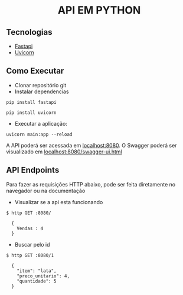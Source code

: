 <h1 align="center">
API EM PYTHON
</h1>

## Tecnologias

- [Fastapi](https://fastapi.tiangolo.com/)
- [Uvicorn](https://www.uvicorn.org/)


## Como Executar

- Clonar repositório git
- Instalar dependencias
```
pip install fastapi

pip install uvicorn
```

- Executar a aplicação:
```
uvicorn main:app --reload
```

A API poderá ser acessada em [localhost:8080](http://localhost:8080).
O Swagger poderá ser visualizado em [localhost:8080/swagger-ui.html](http://localhost:8080/docs)

## API Endpoints

Para fazer as requisições HTTP abaixo, pode ser feita diretamente no navegador ou na documentação

- Visualizar se a api esta funcionando
```
$ http GET :8080/

  {
    Vendas : 4
  }

```

- Buscar pelo id 
```
$ http GET :8080/1

  {
    "item": "lata",
    "preco_unitario": 4,
    "quantidade": 5
  }


```